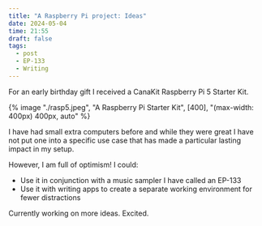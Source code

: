 ```yaml
---
title: "A Raspberry Pi project: Ideas"
date: 2024-05-04
time: 21:55
draft: false
tags:
  - post
  - EP-133
  - Writing
---
```

For an early birthday gift I received a CanaKit Raspberry Pi 5 Starter Kit.

{% image "./rasp5.jpeg", "A Raspberry Pi Starter Kit", [400], "(max-width: 400px) 400px, auto" %}

I have had small extra computers before and while they were great I have not put one into a specific use case that has made a particular lasting impact in my setup. 

However, I am full of optimism! I could:

* Use it in conjunction with a music sampler I have called an EP-133
* Use it with writing apps to create a separate working environment for fewer distractions

Currently working on more ideas. Excited.
